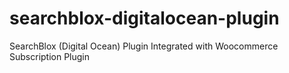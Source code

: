 searchblox-digitalocean-plugin
==============================

SearchBlox (Digital Ocean) Plugin Integrated with Woocommerce Subscription Plugin
